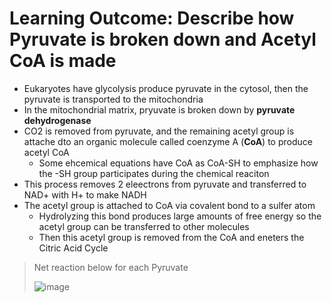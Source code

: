 # Learning Outcome: Describe how Pyruvate is broken down and Acetyl CoA is made
- Eukaryotes have glycolysis produce pyruvate in the cytosol, then the pyruvate is transported to the mitochondria
- In the mitochondrial matrix, pryuvate is broken down by **pyruvate dehydrogenase**
- CO2 is removed from pyruvate, and the remaining acetyl group is attache dto an organic molecule called coenzyme A (**CoA**) to produce acetyl CoA
  - Some ehcemical equations have CoA as CoA-SH to emphasize how the -SH group participates during the chemical reaciton
- This process removes 2 eleectrons from pyruvate and transferred to NAD+ with H+ to make NADH
- The acetyl group is attached to CoA via covalent bond to a sulfer atom
  - Hydrolyzing this bond produces large amounts of free energy so the acetyl group can be transferred to other molecules
  - Then this acetyl group is removed from the CoA and eneters the Citric Acid Cycle

> Net reaction below for each Pyruvate
>
> ![image](https://github.com/MCBasterSheet/MCBasterSheet/assets/157453648/892716f1-7fae-4fae-99a0-cac8520d2eef)
